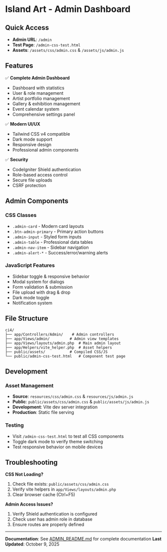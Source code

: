 # Island Art - Admin Dashboard

## Quick Access

- **Admin URL**: `/admin`
- **Test Page**: `/admin-css-test.html`
- **Assets**: `/assets/css/admin.css` & `/assets/js/admin.js`

## Features

✅ **Complete Admin Dashboard**

- Dashboard with statistics
- User & role management
- Artist portfolio management
- Gallery & exhibition management
- Event calendar system
- Comprehensive settings panel

✅ **Modern UI/UX**

- Tailwind CSS v4 compatible
- Dark mode support
- Responsive design
- Professional admin components

✅ **Security**

- CodeIgniter Shield authentication
- Role-based access control
- Secure file uploads
- CSRF protection

## Admin Components

### CSS Classes

- `.admin-card` - Modern card layouts
- `.btn-admin-primary` - Primary action buttons
- `.admin-input` - Styled form inputs
- `.admin-table` - Professional data tables
- `.admin-nav-item` - Sidebar navigation
- `.admin-alert-*` - Success/error/warning alerts

### JavaScript Features

- Sidebar toggle & responsive behavior
- Modal system for dialogs
- Form validation & submission
- File upload with drag & drop
- Dark mode toggle
- Notification system

## File Structure

```
ci4/
├── app/Controllers/Admin/    # Admin controllers
├── app/Views/admin/         # Admin view templates
├── app/Views/layouts/admin.php  # Main admin layout
├── app/Helpers/vite_helper.php  # Asset helpers
├── public/assets/           # Compiled CSS/JS
└── public/admin-css-test.html   # Component test page
```

## Development

### Asset Management

- **Source**: `resources/css/admin.css` & `resources/js/admin.js`
- **Public**: `public/assets/css/admin.css` & `public/assets/js/admin.js`
- **Development**: Vite dev server integration
- **Production**: Static file serving

### Testing

- Visit `/admin-css-test.html` to test all CSS components
- Toggle dark mode to verify theme switching
- Test responsive behavior on mobile devices

## Troubleshooting

**CSS Not Loading?**

1. Check file exists: `public/assets/css/admin.css`
2. Verify vite helpers in `app/Views/layouts/admin.php`
3. Clear browser cache (Ctrl+F5)

**Admin Access Issues?**

1. Verify Shield authentication is configured
2. Check user has admin role in database
3. Ensure routes are properly defined

---

**Documentation**: See [ADMIN_README.md](../ADMIN_README.md) for complete
documentation **Last Updated**: October 9, 2025
